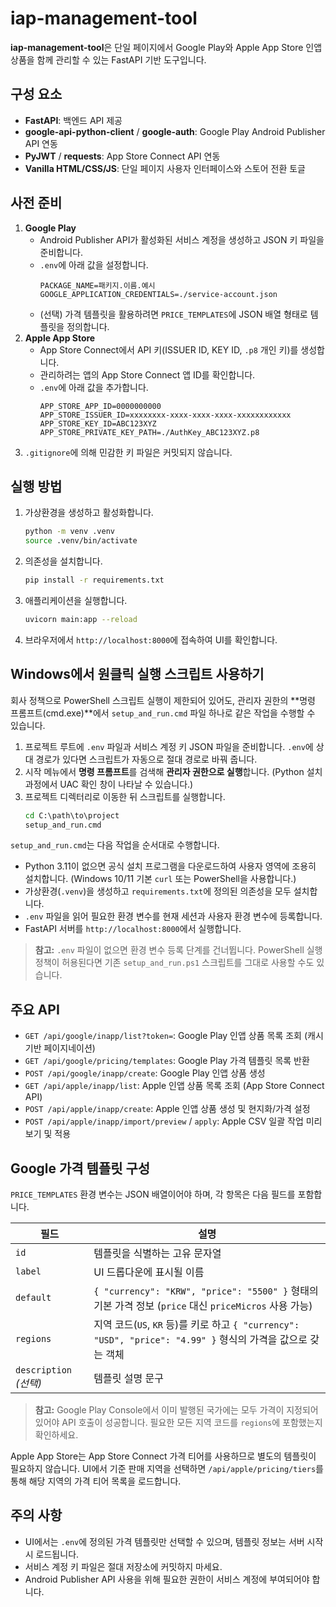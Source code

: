 # iap-management-tool

**iap-management-tool**은 단일 페이지에서 Google Play와 Apple App Store 인앱 상품을 함께 관리할 수 있는 FastAPI 기반 도구입니다.

## 구성 요소
- **FastAPI**: 백엔드 API 제공
- **google-api-python-client** / **google-auth**: Google Play Android Publisher API 연동
- **PyJWT** / **requests**: App Store Connect API 연동
- **Vanilla HTML/CSS/JS**: 단일 페이지 사용자 인터페이스와 스토어 전환 토글

## 사전 준비
1. **Google Play**
   - Android Publisher API가 활성화된 서비스 계정을 생성하고 JSON 키 파일을 준비합니다.
   - `.env`에 아래 값을 설정합니다.
     ```env
     PACKAGE_NAME=패키지.이름.예시
     GOOGLE_APPLICATION_CREDENTIALS=./service-account.json
     ```
   - (선택) 가격 템플릿을 활용하려면 `PRICE_TEMPLATES`에 JSON 배열 형태로 템플릿을 정의합니다.
2. **Apple App Store**
   - App Store Connect에서 API 키(ISSUER ID, KEY ID, `.p8` 개인 키)를 생성합니다.
   - 관리하려는 앱의 App Store Connect 앱 ID를 확인합니다.
   - `.env`에 아래 값을 추가합니다.
     ```env
     APP_STORE_APP_ID=0000000000
     APP_STORE_ISSUER_ID=xxxxxxxx-xxxx-xxxx-xxxx-xxxxxxxxxxxx
     APP_STORE_KEY_ID=ABC123XYZ
     APP_STORE_PRIVATE_KEY_PATH=./AuthKey_ABC123XYZ.p8
     ```
3. `.gitignore`에 의해 민감한 키 파일은 커밋되지 않습니다.

## 실행 방법
1. 가상환경을 생성하고 활성화합니다.
   ```bash
   python -m venv .venv
   source .venv/bin/activate
   ```
2. 의존성을 설치합니다.
   ```bash
   pip install -r requirements.txt
   ```
3. 애플리케이션을 실행합니다.
   ```bash
   uvicorn main:app --reload
   ```
4. 브라우저에서 `http://localhost:8000`에 접속하여 UI를 확인합니다.

## Windows에서 원클릭 실행 스크립트 사용하기
회사 정책으로 PowerShell 스크립트 실행이 제한되어 있어도, 관리자 권한의 **명령 프롬프트(cmd.exe)**에서 `setup_and_run.cmd` 파일 하나로 같은 작업을 수행할 수 있습니다.

1. 프로젝트 루트에 `.env` 파일과 서비스 계정 키 JSON 파일을 준비합니다. `.env`에 상대 경로가 있다면 스크립트가 자동으로 절대 경로로 바꿔 줍니다.
2. 시작 메뉴에서 **명령 프롬프트**를 검색해 **관리자 권한으로 실행**합니다. (Python 설치 과정에서 UAC 확인 창이 나타날 수 있습니다.)
3. 프로젝트 디렉터리로 이동한 뒤 스크립트를 실행합니다.
   ```cmd
   cd C:\path\to\project
   setup_and_run.cmd
   ```

`setup_and_run.cmd`는 다음 작업을 순서대로 수행합니다.

- Python 3.11이 없으면 공식 설치 프로그램을 다운로드하여 사용자 영역에 조용히 설치합니다. (Windows 10/11 기본 `curl` 또는 PowerShell을 사용합니다.)
- 가상환경(`.venv`)을 생성하고 `requirements.txt`에 정의된 의존성을 모두 설치합니다.
- `.env` 파일을 읽어 필요한 환경 변수를 현재 세션과 사용자 환경 변수에 등록합니다.
- FastAPI 서버를 `http://localhost:8000`에서 실행합니다.

> **참고:** `.env` 파일이 없으면 환경 변수 등록 단계를 건너뜁니다. PowerShell 실행 정책이 허용된다면 기존 `setup_and_run.ps1` 스크립트를 그대로 사용할 수도 있습니다.

## 주요 API
- `GET /api/google/inapp/list?token=`: Google Play 인앱 상품 목록 조회 (캐시 기반 페이지네이션)
- `GET /api/google/pricing/templates`: Google Play 가격 템플릿 목록 반환
- `POST /api/google/inapp/create`: Google Play 인앱 상품 생성
- `GET /api/apple/inapp/list`: Apple 인앱 상품 목록 조회 (App Store Connect API)
- `POST /api/apple/inapp/create`: Apple 인앱 상품 생성 및 현지화/가격 설정
- `POST /api/apple/inapp/import/preview` / `apply`: Apple CSV 일괄 작업 미리보기 및 적용

## Google 가격 템플릿 구성
`PRICE_TEMPLATES` 환경 변수는 JSON 배열이어야 하며, 각 항목은 다음 필드를 포함합니다.

| 필드 | 설명 |
| --- | --- |
| `id` | 템플릿을 식별하는 고유 문자열 |
| `label` | UI 드롭다운에 표시될 이름 |
| `default` | `{ "currency": "KRW", "price": "5500" }` 형태의 기본 가격 정보 (`price` 대신 `priceMicros` 사용 가능) |
| `regions` | 지역 코드(`US`, `KR` 등)를 키로 하고 `{ "currency": "USD", "price": "4.99" }` 형식의 가격을 값으로 갖는 객체 |
| `description` *(선택)* | 템플릿 설명 문구 |

> **참고:** Google Play Console에서 이미 발행된 국가에는 모두 가격이 지정되어 있어야 API 호출이 성공합니다. 필요한 모든 지역 코드를 `regions`에 포함했는지 확인하세요.

Apple App Store는 App Store Connect 가격 티어를 사용하므로 별도의 템플릿이 필요하지 않습니다. UI에서 기준 판매 지역을 선택하면 `/api/apple/pricing/tiers`를 통해 해당 지역의 가격 티어 목록을 로드합니다.

## 주의 사항
- UI에서는 `.env`에 정의된 가격 템플릿만 선택할 수 있으며, 템플릿 정보는 서버 시작 시 로드됩니다.
- 서비스 계정 키 파일은 절대 저장소에 커밋하지 마세요.
- Android Publisher API 사용을 위해 필요한 권한이 서비스 계정에 부여되어야 합니다.
